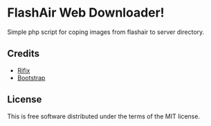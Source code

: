 # FlashAir Web Downloader!
Simple php script for coping images from flashair to server directory.

## Credits ##

- [Rifix](http://rifix.net/)
- [Bootstrap](https://getbootstrap.com/)

## License ##
This is free software distributed under the terms of the MIT license.
